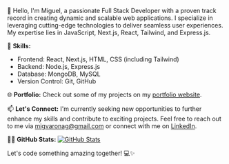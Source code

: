 👋 Hello, I'm Miguel, a passionate Full Stack Developer with a proven track record in creating dynamic and scalable web applications. I specialize in leveraging cutting-edge technologies to deliver seamless user experiences. My expertise lies in JavaScript, Next.js, React, Tailwind, and Express.js.

🚀 **Skills:**
- Frontend: React, Next.js, HTML, CSS (including Tailwind)
- Backend: Node.js, Express.js
- Database: MongoDB, MySQL
- Version Control: Git, GitHub


🌐 **Portfolio:**
Check out some of my projects on my [portfolio website](your-portfolio-link).

📫 **Let's Connect:**
I'm currently seeking new opportunities to further enhance my skills and contribute to exciting projects. Feel free to reach out to me via [migvaronag@gmail.com](migvaronag@gmail.com) or connect with me on [LinkedIn](https://www.linkedin.com/in/miguel-varona-555643284/).

👨‍💻 **GitHub Stats:**
[![GitHub Stats](https://github-readme-stats.vercel.app/api?username=your-username&show_icons=true&count_private=true&hide=issues&theme=dark)](https://github.com/your-username)

Let's code something amazing together! 💻✨
